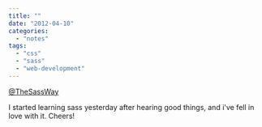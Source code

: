 ```yaml
---
title: ""
date: "2012-04-10"
categories: 
  - "notes"
tags: 
  - "css"
  - "sass"
  - "web-development"
---
```


[@TheSassWay](https://twitter.com/TheSassWay)

I started learning sass yesterday after hearing good things, and i've fell in love with it. Cheers!

